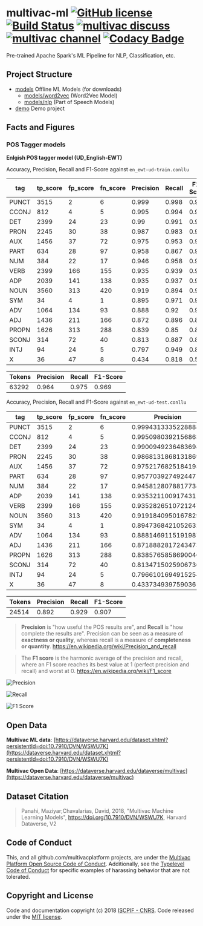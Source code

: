 # multivac-ml [![GitHub license](https://img.shields.io/badge/license-MIT-blue.svg)](https://github.com/multivacplatform/multivac-ml/blob/master/LICENSE) [![Build Status](https://travis-ci.org/multivacplatform/multivac-ml.svg?branch=master)](https://travis-ci.org/multivacplatform/multivac-ml) [![multivac discuss](https://img.shields.io/badge/multivac-discuss-ff69b4.svg)](https://discourse.iscpif.fr/c/multivac) [![multivac channel](https://img.shields.io/badge/multivac-chat-ff69b4.svg)](https://chat.iscpif.fr/channel/multivac) [![Codacy Badge](https://api.codacy.com/project/badge/Grade/0df6364b08e84dadadf83e1bc902a58b)](https://app.codacy.com/app/maziyarpanahi/multivac-ml?utm_source=github.com&utm_medium=referral&utm_content=multivacplatform/multivac-ml&utm_campaign=Badge_Grade_Dashboard)
Pre-trained Apache Spark's ML Pipeline for NLP, Classification, etc.

## Project Structure
-   [models](models) Offline ML Models (for downloads)
    -   [models/word2vec](models/word2vec) (Word2Vec Model)
    -   [models/nlp](models/nlp) (Part of Speech Models)
-   [demo](demo) Demo project


## Facts and Figures
### POS Tagger models

**Enlgish POS tagger model (UD_English-EWT)**

Accuracy, Precision, Recall and F1-Score against `en_ewt-ud-train.conllu`

|tag  |tp_score|fp_score|fn_score|Precision         |Recall            |F1-Score          |
|-----|--------|--------|--------|------------------|------------------|------------------|
|PUNCT|3515    |2       |6       |0.999    |0.998 |0.998   |
|CCONJ|812     |4       |5       |0.995    |0.994 |0.994   |
|DET  |2399    |24      |23      |0.99     |0.991 |0.99    |
|PRON |2245    |30      |38      |0.987    |0.983 |0.985   |
|AUX  |1456    |37      |72      |0.975    |0.953 |0.964   |
|PART |634     |28      |97      |0.958    |0.867 |0.91    |
|NUM  |384     |22      |17      |0.946    |0.958 |0.952   |
|VERB |2399    |166     |155     |0.935    |0.939 |0.937   |
|ADP  |2039    |141     |138     |0.935    |0.937 |0.936   |
|NOUN |3560    |313     |420     |0.919    |0.894 |0.906   |
|SYM  |34      |4       |1       |0.895    |0.971 |0.931   |
|ADV  |1064    |134     |93      |0.888    |0.92  |0.904   |
|ADJ  |1436    |211     |166     |0.872    |0.896 |0.884   |
|PROPN|1626    |313     |288     |0.839    |0.85  |0.844   |
|SCONJ|314     |72      |40      |0.813    |0.887 |0.848   |
|INTJ |94      |24      |5       |0.797    |0.949 |0.866   |
|X    |36      |47      |8       |0.434    |0.818 |0.567   |


|Tokens |Precision  |Recall |F1-Score |
|-------|-----------|-------|---------|
| 63292 |0.964      |0.975  |0.969    |

Accuracy, Precision, Recall and F1-Score against `en_ewt-ud-test.conllu`

|tag  |tp_score|fp_score|fn_score|Precision          |Recall            |F1-Score          |
|-----|--------|--------|--------|-------------------|------------------|------------------|
|PUNCT|3515    |2       |6       |0.9994313335228888 |0.9982959386537915|0.9988633134413185|
|CCONJ|812     |4       |5       |0.9950980392156863 |0.9938800489596084|0.9944886711573792|
|DET  |2399    |24      |23      |0.9900949236483698 |0.990503715937242 |0.9902992776057792|
|PRON |2245    |30      |38      |0.9868131868131869 |0.9833552343407796|0.985081175954366 |
|AUX  |1456    |37      |72      |0.9752176825184193 |0.9528795811518325|0.9639192320423702|
|PART |634     |28      |97      |0.9577039274924471 |0.8673050615595075|0.9102656137832018|
|NUM  |384     |22      |17      |0.9458128078817734 |0.9576059850374065|0.9516728624535316|
|ADP  |2039    |141     |138     |0.9353211009174311 |0.9366100137804317|0.9359651136102823|
|VERB |2399    |166     |155     |0.9352826510721247 |0.9393108848864526|0.9372924399296737|
|NOUN |3560    |313     |420     |0.9191840950167829 |0.8944723618090452|0.9066598752069273|
|SYM  |34      |4       |1       |0.8947368421052632 |0.9714285714285714|0.9315068493150684|
|ADV  |1064    |134     |93      |0.8881469115191987 |0.9196197061365601|0.9036093418259024|
|ADJ  |1436    |211     |166     |0.8718882817243473 |0.8963795255930087|0.883964296706679 |
|PROPN|1626    |313     |288     |0.8385765858690046 |0.8495297805642633|0.8440176485855176|
|SCONJ|314     |72      |40      |0.8134715025906736 |0.8870056497175142|0.8486486486486486|
|INTJ |94      |24      |5       |0.7966101694915254 |0.9494949494949495|0.8663594470046082|
|X    |36      |47      |8       |0.43373493975903615|0.8181818181818182|0.5669291338582677|


|Tokens |Precision  |Recall |F1-Score |
|-------|-----------|-------|---------|
| 24514 |0.892      |0.929  |0.907    |



> **Precision** is "how useful the POS results are", and **Recall** is "how complete the results are". Precision can be seen as a measure of **exactness or quality**, whereas recall is a measure of **completeness or quantity**. https://en.wikipedia.org/wiki/Precision_and_recall

> The **F1 score** is the harmonic average of the precision and recall, where an F1 score reaches its best value at 1 (perfect precision and recall) and worst at 0. https://en.wikipedia.org/wiki/F1_score

![Precision](https://wikimedia.org/api/rest_v1/media/math/render/svg/26106935459abe7c266f7b1ebfa2a824b334c807)

![Recall](https://wikimedia.org/api/rest_v1/media/math/render/svg/4c233366865312bc99c832d1475e152c5074891b)

![F1 Score](https://wikimedia.org/api/rest_v1/media/math/render/svg/057ffc6b4fa80dc1c0e1f2f1f6b598c38cdd7c23)

## Open Data
**Multivac ML data**: [https://dataverse.harvard.edu/dataset.xhtml?persistentId=doi:10.7910/DVN/WSWU7K](https://dataverse.harvard.edu/dataset.xhtml?persistentId=doi:10.7910/DVN/WSWU7K)

**Multivac Open Data**: [https://dataverse.harvard.edu/dataverse/multivac](https://dataverse.harvard.edu/dataverse/multivac)

## Dataset Citation
> Panahi, Maziyar;Chavalarias, David, 2018, "Multivac Machine Learning Models", https://doi.org/10.7910/DVN/WSWU7K, Harvard Dataverse, V2

## Code of Conduct
This, and all github.com/multivacplatform projects, are under the [Multivac Platform Open Source Code of Conduct](https://github.com/multivacplatform/code-of-conduct/blob/master/code-of-conduct.md). Additionally, see the [Typelevel Code of Conduct](http://typelevel.org/conduct) for specific examples of harassing behavior that are not tolerated.

## Copyright and License
Code and documentation copyright (c) 2018 [ISCPIF - CNRS](http://iscpif.fr). Code released under the [MIT license](https://github.com/multivacplatform/multivac-ml/blob/master/LICENSE).
